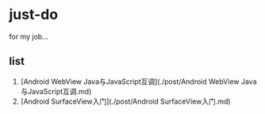 just-do
=======

for my job...

## list
1. [Android WebView Java与JavaScript互调](./post/Android WebView Java与JavaScript互调.md)
2. [Android SurfaceView入门](./post/Android SurfaceView入门.md)
